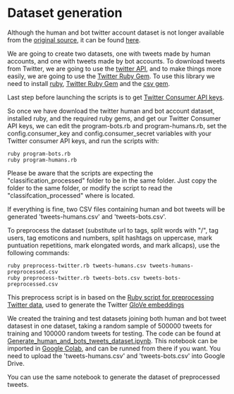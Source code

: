 # Dataset generation
Although the human and bot twitter account dataset is not longer available from the [original source](https://www.cl.cam.ac.uk/~szuhg2/data/characterisation_processed.zip), it can be found [here](https://github.com/Flajt/Twitter_bot_detection/tree/ml-model/Datasets/classification_processed).

We are going to create two datasets, one with tweets made by human accounts, and one with tweets made by bot accounts. To download tweets from Twitter, we are going to use the [twitter API](https://developer.twitter.com/en/docs), and to make things more easily, we are going to use the [Twitter Ruby Gem](https://rdoc.info/gems/twitter). To use this library we need to install [ruby](https://www.ruby-lang.org/en/), [Twitter Ruby Gem](https://rdoc.info/gems/twitter) and the [csv gem](https://github.com/ruby/csv).

Last step before launching the scripts is to get [Twitter Consumer API keys](https://developer.twitter.com/en/docs/basics/authentication/overview/application-only).

So once we have download the twitter human and bot account dataset, installed ruby, and the required ruby gems, and get our Twitter Consumer API keys, we can edit the program-bots.rb and program-humans.rb, set the config.consumer_key and config.consumer_secret variables with your Twitter consumer API keys, and run the scripts with: 

```
ruby program-bots.rb
ruby program-humans.rb
```
Please be aware that the scripts are expecting the "classification_processed" folder to be in the same folder. Just copy the folder to the same folder, or modify the script to read the "classifcation_processed" where is located.

If everything is fine, two CSV files containing human and bot tweets will be generated 'tweets-humans.csv' and 'tweets-bots.csv'.

To preprocess the dataset (substitute url to tags, split words with "/", tag users, tag emoticons and numbers, split hashtags on uppercase, mark puntuation repetitions, mark elongated words, and mark allcaps), use the following commands:
```
ruby preprocess-twitter.rb tweets-humans.csv tweets-humans-preprocessed.csv
ruby preprocess-twitter.rb tweets-bots.csv tweets-bots-preprocessed.csv
```
This preprocess script is in based on the [Ruby script for preprocessing Twitter data](https://nlp.stanford.edu/projects/glove/preprocess-twitter.rb), used to generate the Twitter [GloVe embeddings](https://nlp.stanford.edu/projects/glove/)

We created the training and test datasets joining both human and bot tweet datasest in one dataset, taking a random sample of 500000 tweets for training and 100000 random tweets for testing. The code can be found at [Generate_human_and_bots_tweets_dataset.ipynb](https://github.com/cberrioa/Human-or-Bot/blob/master/dataset%20geneation/Generate_human_and_bots_tweets_dataset.ipynb). This notebook can be imported in [Google Colab](https://colab.research.google.com), and can be runned from there if you want. You need to upload the 'tweets-humans.csv' and 'tweets-bots.csv' into Google Drive.
 
 You can use the same notebook to generate the dataset of preprocessed tweets.
